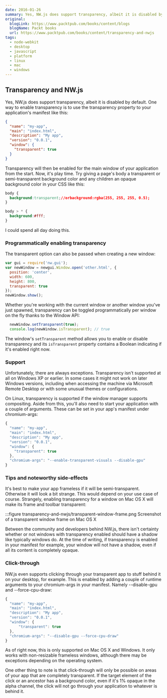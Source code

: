 ```yaml
---
date: 2016-01-26
summary: Yes, NW.js does support transparency, albeit it is disabled by default. One way to enable transparency is to use the transparency property to your application's manifest like this...
original:
  blogLink: https://www.packtpub.com/books/content/blogs
  blogName: Packt books
  url: https://www.packtpub.com/books/content/transparency-and-nwjs
tags:
  - node-webkit
  - desktop
  - javascript
  - platform
  - linux
  - mac
  - windows
---
```


## Transparency and NW.js

Yes, NW.js does support transparency, albeit it is disabled by default. One way to enable transparency is to use the transparency property to your application's manifest like this:

```json
{
  "name": "my-app",
  "main": "index.html",
  "description": "My app",
  "version": "0.0.1",
  "window": {
    "transparent": true
  }
}
```

Transparency will then be enabled for the main window of your application from the start. Now, it's play time. Try giving a page's body a transparent or semi-transparent background color and any children an opaque background color in your CSS like this:

```css
body {
  background:transparent;//orbackground:rgba(255, 255, 255, 0.5);
}

body > * {
  background:#fff;
}
```

I could spend all day doing this.

### Programmatically enabling transparency

The transparent option can also be passed when creating a new window:

```javascript
var gui = require('nw.gui');
var newWindow = newgui.Window.open('other.html', {
  position: 'center',
  width: 600,
  height: 800,
  transparent: true
});
newWindow.show();
```

Whether you're working with the current window or another window you've just spawned, transparency can be toggled programmatically per window on the fly thanks to the Window API:

```javascript
  newWindow.setTransparent(true);
  console.log(newWindow.isTransparent); // true
```

The window's `setTransparent` method allows you to enable or disable transparency and its `isTransparent` property contains a Boolean indicating if it's enabled right now.

### Support

Unfortunately, there are always exceptions. Transparency isn't supported at all on Windows XP or earlier. In some cases it might not work on later Windows versions, including when accessing the machine via Microsoft Remote Desktop or with some unusual themes or configurations.

On Linux, transparency is supported if the window manager supports compositing. Aside from this, you'll also need to start your application with a couple of arguments. These can be set in your app's manifest under chromium-args:

```javascript
{
  "name": "my-app",
  "main": "index.html",
  "description": "My app",
  "version": "0.0.1",
  "window": {
    "transparent": true
  },
  "chromium-args": "--enable-transparent-visuals --disable-gpu"
}
```

### Tips and noteworthy side-effects

It's best to make your app frameless if it will be semi-transparent. Otherwise it will look a bit strange. This would depend on your use case of course. Strangely, enabling transparency for a window on Mac OS X will make its frame and toolbar transparent:

:::figure transparency-and-nwjs/transparent-window-frame.png Screenshot of a transparent window frame on Mac OS X 

Between the community and developers behind NW.js, there isn't certainty whether or not windows with transparency enabled should have a shadow like typically windows do. At the time of writing, if transparency is enabled in your manifest for example, your window will not have a shadow, even if all its content is completely opaque.

### Click-through

NW.js even supports clicking through your transparent app to stuff behind it on your desktop, for example. This is enabled by adding a couple of runtime arguments to your chromium-args in your manifest. Namely --disable-gpu and --force-cpu-draw:

```javascript
{
  "name": "my-app",
  "main": "index.html",
  "description": "My app",
  "version": "0.0.1",
  "window": {
      "transparent": true
  },
  "chromium-args": "--disable-gpu --force-cpu-draw"
}
```

As of right now, this is only supported on Mac OS X and Windows. It only works with non-resizable frameless windows, although there may be exceptions depending on the operating system.

One other thing to note is that click-through will only be possible on areas of your app that are completely transparent. If the target element of the click or an ancestor has a background color, even if it's 1% opaque in the alpha channel, the click will not go through your application to whatever is behind it.
